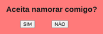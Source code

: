 # Eu-Quero-Vc- 
<!DOCTYPE html>
<!-- 
Código escrito por MTHS1901 em um tutorial no YouTube
Confira: https://www.youtube.com/watch?v=zxxB9SFh9p4
Este arquivo já esta pronto e você pode mandar para quem quiser
-->
<html lang="en">

<head>
    <meta charset="UTF-8">
    <meta http-equiv="X-UA-Compatible" content="IE=edge">
    <meta name="viewport" content="width=device-width, initial-scale=1.0">
    <title>Namora comigo?</title>
</head>

<body>
    <div id="conteudo">
        <h2>Aceita namorar comigo?</h2>
        <div style="margin: auto;width: 170px;">
            <button style="position: fixed;display: block;" class="btn" onclick="sim()">SIM</button>
            <button class="btn" onclick="desvia(this)" onmouseover="desvia(this)" style="position: absolute;">NÃO</button>
        </div>
    </div>
</body>
<style>
    #conteudo {
        background: #ff7a7a;
        width: 100%;
        height: 100%;
        position: fixed;
        top: 0;
        left: 0;
        padding: 10px;
        text-align: center;
        font-family: sans-serif;
    }

    .btn {
        background: black;
        color: white;
        border: none;
        padding: 10px;
        width: 80px;
        border-radius: 5px;
    }
</style>

<script>
    function sim() {
        alert("Você aceitou namorar comigo! :)");
        // redireciona para um URL após clicar no SIM
        location.href = "https://music.youtube.com/watch?v=izGwDsrQ1eQ";
    }

    function desvia(btn) {
        // btn declarado na função
        btn.style.position = 'absolute';
        btn.style.bottom = geraPosicao(10, 90);
        btn.style.left = geraPosicao(10, 90);
        console.log('opa, desviei...');
    }

    function geraPosicao(min, max) {
        return (Math.random() * (max - min) + min) + "%";
    }

    /* Apague se quiser, isso apenas escreve MTHS1901 e o link para o tutorial no console */
    const o = "MTHS1901", e = 90, l = "bold"; console.log(`%c${o}`, "font-size: 90px; font-weight: bold; background: linear-gradient(90deg, red, yellow);"), console.log("Tutorial: https://www.youtube.com/watch?v=zxxB9SFh9p4");

</script>

</html>
